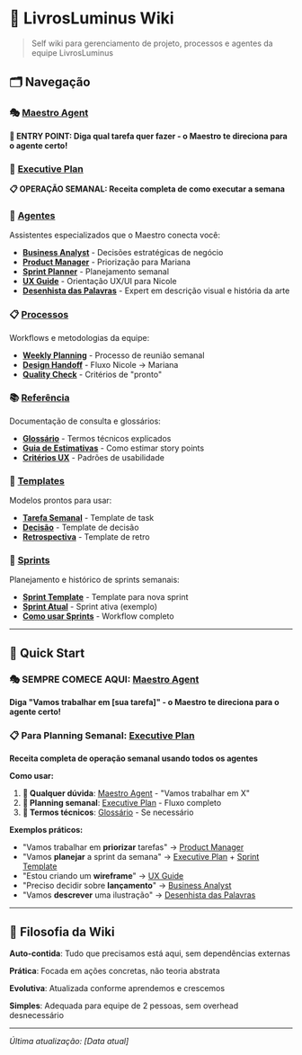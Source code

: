 # 📖 LivrosLuminus Wiki

> Self wiki para gerenciamento de projeto, processos e agentes da equipe LivrosLuminus

## 🗂️ Navegação

### 🎭 **[Maestro Agent](./MaestroAgent.md)** 
**🚀 ENTRY POINT: Diga qual tarefa quer fazer - o Maestro te direciona para o agente certo!**

### 🎯 **[Executive Plan](./ExecutivePlan.md)** 
**📋 OPERAÇÃO SEMANAL: Receita completa de como executar a semana**

### 🤖 [Agentes](./agents/)
Assistentes especializados que o Maestro conecta você:
- **[Business Analyst](./agents/BusinessAnalyst.md)** - Decisões estratégicas de negócio
- **[Product Manager](./agents/ProductManager.md)** - Priorização para Mariana
- **[Sprint Planner](./agents/SprintPlanner.md)** - Planejamento semanal
- **[UX Guide](./agents/UXGuide.md)** - Orientação UX/UI para Nicole
- **[Desenhista das Palavras](./agents/DesenhistaDasPalavras.md)** - Expert em descrição visual e história da arte

### 📋 [Processos](./processes/)
Workflows e metodologias da equipe:
- **[Weekly Planning](./processes/WeeklyPlanning.md)** - Processo de reunião semanal
- **[Design Handoff](./processes/DesignHandoff.md)** - Fluxo Nicole → Mariana
- **[Quality Check](./processes/QualityCheck.md)** - Critérios de "pronto"

### 📚 [Referência](./reference/)
Documentação de consulta e glossários:
- **[Glossário](./reference/Glossario.md)** - Termos técnicos explicados
- **[Guia de Estimativas](./reference/Estimativas.md)** - Como estimar story points
- **[Critérios UX](./reference/CriteriosUX.md)** - Padrões de usabilidade

### 📝 [Templates](./templates/)
Modelos prontos para usar:
- **[Tarefa Semanal](./templates/TarefaSemanal.md)** - Template de task
- **[Decisão](./templates/Decisao.md)** - Template de decisão
- **[Retrospectiva](./templates/Retrospectiva.md)** - Template de retro

### 📅 [Sprints](./sprints/)
Planejamento e histórico de sprints semanais:
- **[Sprint Template](./sprints/templates/SprintSemanal.md)** - Template para nova sprint
- **[Sprint Atual](./sprints/Sprint-2025-08-12.md)** - Sprint ativa (exemplo)
- **[Como usar Sprints](./sprints/README.md)** - Workflow completo

---

## 🚀 Quick Start

### 🎭 **SEMPRE COMECE AQUI**: [Maestro Agent](./MaestroAgent.md)
**Diga "Vamos trabalhar em [sua tarefa]" - o Maestro te direciona para o agente certo!**

### 📋 **Para Planning Semanal**: [Executive Plan](./ExecutivePlan.md)
**Receita completa de operação semanal usando todos os agentes**

**Como usar:**
1. **💬 Qualquer dúvida**: [Maestro Agent](./MaestroAgent.md) - "Vamos trabalhar em X"
2. **📅 Planning semanal**: [Executive Plan](./ExecutivePlan.md) - Fluxo completo
3. **📖 Termos técnicos**: [Glossário](./reference/Glossario.md) - Se necessário

**Exemplos práticos:**
- "Vamos trabalhar em **priorizar** tarefas" → [Product Manager](./agents/ProductManager.md)
- "Vamos **planejar** a sprint da semana" → [Executive Plan](./ExecutivePlan.md) + [Sprint Template](./sprints/templates/SprintSemanal.md)
- "Estou criando um **wireframe**" → [UX Guide](./agents/UXGuide.md)
- "Preciso decidir sobre **lançamento**" → [Business Analyst](./agents/BusinessAnalyst.md)
- "Vamos **descrever** uma ilustração" → [Desenhista das Palavras](./agents/DesenhistaDasPalavras.md)

---

## 📖 Filosofia da Wiki

**Auto-contida**: Tudo que precisamos está aqui, sem dependências externas

**Prática**: Focada em ações concretas, não teoria abstrata

**Evolutiva**: Atualizada conforme aprendemos e crescemos

**Simples**: Adequada para equipe de 2 pessoas, sem overhead desnecessário

---

*Última atualização: [Data atual]*
